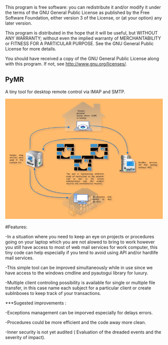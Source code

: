 This program is free software: you can redistribute it and/or modify it under the terms of the GNU General Public License as published by the Free Software Foundation, either version 3 of the License, or (at your option) any later version.

This program is distributed in the hope that it will be useful, but WITHOUT ANY WARRANTY; without even the implied warranty of MERCHANTABILITY or FITNESS FOR A PARTICULAR PURPOSE. See the GNU General Public License for more details.

You should have received a copy of the GNU General Public License along with this program. If not, see http://www.gnu.org/licenses/.

## PyMR

A tiny tool for desktop remote control via IMAP and SMTP.

![ILLUSTRATION](https://github.com/H-Ismael/PyRD/blob/master/Capture.PNG?raw=true)

#Features:

-In a situation where you need to keep an eye on projects or procedures going on your laptop which you are not alowed to bring to work however you still have access to most of web mail services for work computer, this tiny code can help especially if you tend to avoid using API and/or hardlife mail services.

-This simple tool can be improved simultaneously while in use since we have access to the windows cmdline and pyautogui library for luxury.

-Multiple client controling possibility is available for single or multiple file transfer, in this case name each subject for a particular client or create subInboxes to keep track of your transactions.


***Sugested improvements : 

-Exceptions management can be imporved especially for delays errors. 

-Procedures could be more efficient and the code away more clean.

-Inner security is not yet audited ( Evaluation of the dreaded events and the severity of impact).
